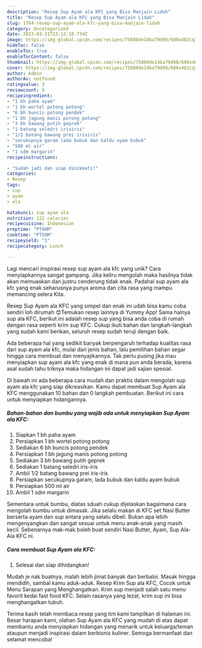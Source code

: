 ```yaml
---
description: "Resep Sup Ayam ala KFC yang Bisa Manjain Lidah"
title: "Resep Sup Ayam ala KFC yang Bisa Manjain Lidah"
slug: 1764-resep-sup-ayam-ala-kfc-yang-bisa-manjain-lidah
category: Uncategorized
date: 2023-03-21T23:12:18.734Z
image: https://img-global.cpcdn.com/recipes/75880de14ba79d98/680x482cq70/sup-ayam-ala-kfc-foto-resep-utama.jpg
hideToc: false
enableToc: true
enableTocContent: false
thumbnail: https://img-global.cpcdn.com/recipes/75880de14ba79d98/680x482cq70/sup-ayam-ala-kfc-foto-resep-utama.jpg
cover: https://img-global.cpcdn.com/recipes/75880de14ba79d98/680x482cq70/sup-ayam-ala-kfc-foto-resep-utama.jpg
author: Admin
authorAv: notfound
ratingvalue: 3
reviewcount: 9
recipeingredient:
- "1 bh paha ayam"
- "1 bh wortel potong potong"
- "6 bh buncis potong pendek"
- "1 bh jagung manis potong potong"
- "3 bh bawang putih geprek"
- "1 batang seledri irisiris"
- "1/2 batang bawang prei irisiris"
- "secukupnya garam lada bubuk dan kaldu ayam bubuk"
- "500 ml air"
- "1 sdm margarin"
recipeinstructions:

- "Sudah jadi dan siap dinikmati!"
categories:
- Resep
tags:
- sup
- ayam
- ala

katakunci: sup ayam ala 
nutrition: 122 calories
recipecuisine: Indonesian
preptime: "PT40M"
cooktime: "PT50M"
recipeyield: "1"
recipecategory: Lunch

---
```





Lagi mencari inspirasi resep sup ayam ala kfc yang unik? Cara menyiapkannya sangat gampang. Jika keliru mengolah maka hasilnya tidak akan memuaskan dan justru cenderung tidak enak. Padahal sup ayam ala kfc yang enak seharusnya punya aroma dan cita rasa yang mampu memancing selera Kita.





Resep Sup Ayam ala KFC yang simpel dan enak ini udah bisa kamu coba sendiri loh dirumah 😍Temukan resep lainnya di Yummy App! Sama halnya sup ala KFC, berikut ini adalah resep sup yang bisa anda coba di rumah dengan rasa seperti krim sup KFC. Cukup ikuti bahan dan langkah-langkah yang sudah kami berikan, seluruh resep sudah teruji dengan baik.

Ada beberapa hal yang sedikit banyak berpengaruh terhadap kualitas rasa dari sup ayam ala kfc, mulai dari jenis bahan, lalu pemilihan bahan segar hingga cara membuat dan menyajikannya. Tak perlu pusing jika mau menyiapkan sup ayam ala kfc yang enak di mana pun anda berada, karena asal sudah tahu triknya maka hidangan ini dapat jadi sajian spesial.






Di bawah ini ada beberapa cara mudah dan praktis dalam mengolah sup ayam ala kfc yang siap dikreasikan. Kamu dapat membuat Sup Ayam ala KFC menggunakan 10 bahan dan 0 langkah pembuatan. Berikut ini cara untuk menyiapkan hidangannya.

<!--inarticleads1-->

##### Bahan-bahan dan bumbu yang wajib ada untuk menyiapkan Sup Ayam ala KFC:

1. Siapkan 1 bh paha ayam
1. Persiapkan 1 bh wortel potong potong
1. Sediakan 6 bh buncis potong pendek
1. Persiapkan 1 bh jagung manis potong potong
1. Sediakan 3 bh bawang putih geprek
1. Sediakan 1 batang seledri iris-iris
1. Ambil 1/2 batang bawang prei iris-iris
1. Persiapkan secukupnya garam, lada bubuk dan kaldu ayam bubuk
1. Persiapkan 500 ml air
1. Ambil 1 sdm margarin


Sementara untuk bumbu, diatas sduah cukup dijelaskan bagaimana cara mengolah bumbu untuk dimasak. Jika selalu makan di KFC set Nasi Butter berserta ayam dan sup antara yang selalu dibeli. Bukan apa lebih mengenyangkan dan sangat sesuai untuk menu anak-anak yang masih kecil. Sebenarnya mak-mak boleh buat sendiri Nasi Butter, Ayam, Sup Ala-Ala KFC ni. 

<!--inarticleads2-->

##### Cara membuat Sup Ayam ala KFC:


1. Selesai dan siap dihidangkan!

Mudah je nak buatnya, malah lebih jimat banyak dan berbaloi. Masak hingga mendidih, sambal kamu aduk-aduk. Resep Krim Sup ala KFC, Cocok untuk Menu Sarapan yang Menghangatkan. Krim sup menjadi salah satu menu favorit kedai fast food KFC. Selain rasanya yang lezat, krim sup ini bisa menghangatkan tubuh. 

Terima kasih telah membaca resep yang tim kami tampilkan di halaman ini. Besar harapan kami, olahan Sup Ayam ala KFC yang mudah di atas dapat membantu anda menyiapkan hidangan yang menarik untuk keluarga/teman ataupun menjadi inspirasi dalam berbisnis kuliner. Semoga bermanfaat dan selamat mencoba!
